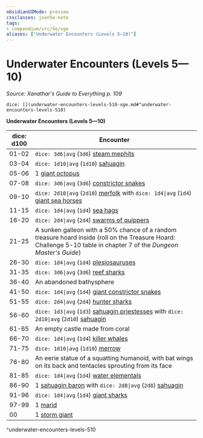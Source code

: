 ```yaml
---
obsidianUIMode: preview
cssclasses: json5e-note
tags:
- compendium/src/5e/xge
aliases: ["Underwater Encounters (Levels 5—10)"]
---
```

# Underwater Encounters (Levels 5—10)
*Source: Xanathar's Guide to Everything p. 109* 

`dice: [](underwater-encounters-levels-510-xge.md#^underwater-encounters-levels-510)`

**Underwater Encounters (Levels 5—10)**

| dice: d100 | Encounter |
|------------|-----------|
| 01-02 | `dice: 3d6\|avg` (`3d6`) [steam mephits](4-Resources/Compendium/bestiary/elemental/steam-mephit.md) |
| 03-04 | `dice: 1d10\|avg` (`1d10`) [sahuagin](4-Resources/Compendium/bestiary/humanoid/sahuagin.md) |
| 05-06 | 1 [giant octopus](4-Resources/Compendium/bestiary/beast/giant-octopus.md) |
| 07-08 | `dice: 3d6\|avg` (`3d6`) [constrictor snakes](4-Resources/Compendium/bestiary/beast/constrictor-snake.md) |
| 09-10 | `dice: 2d10\|avg` (`2d10`) [merfolk](4-Resources/Compendium/bestiary/humanoid/merfolk.md) with `dice: 1d4\|avg` (`1d4`) [giant sea horses](4-Resources/Compendium/bestiary/beast/giant-sea-horse.md) |
| 11-15 | `dice: 1d4\|avg` (`1d4`) [sea hags](4-Resources/Compendium/bestiary/fey/sea-hag.md) |
| 16-20 | `dice: 2d4\|avg` (`2d4`) [swarms of quippers](4-Resources/Compendium/bestiary/beast/swarm-of-quippers.md) |
| 21-25 | A sunken galleon with a 50% chance of a random treasure hoard inside (roll on the Treasure Hoard: Challenge 5-10 table in chapter 7 of the *Dungeon Master's Guide*) |
| 26-30 | `dice: 1d4\|avg` (`1d4`) [plesiosauruses](4-Resources/Compendium/bestiary/beast/plesiosaurus.md) |
| 31-35 | `dice: 3d6\|avg` (`3d6`) [reef sharks](4-Resources/Compendium/bestiary/beast/reef-shark.md) |
| 36-40 | An abandoned bathysphere |
| 41-50 | `dice: 1d4\|avg` (`1d4`) [giant constrictor snakes](4-Resources/Compendium/bestiary/beast/giant-constrictor-snake.md) |
| 51-55 | `dice: 2d4\|avg` (`2d4`) [hunter sharks](4-Resources/Compendium/bestiary/beast/hunter-shark.md) |
| 56-60 | `dice: 1d3\|avg` (`1d3`) [sahuagin priestesses](4-Resources/Compendium/bestiary/humanoid/sahuagin-priestess.md) with `dice: 2d10\|avg` (`2d10`) [sahuagin](4-Resources/Compendium/bestiary/humanoid/sahuagin.md) |
| 61-65 | An empty castle made from coral |
| 66-70 | `dice: 1d4\|avg` (`1d4`) [killer whales](4-Resources/Compendium/bestiary/beast/killer-whale.md) |
| 71-75 | `dice: 1d10\|avg` (`1d10`) [merrow](4-Resources/Compendium/bestiary/monstrosity/merrow.md) |
| 76-80 | An eerie statue of a squatting humanoid, with bat wings on its back and tentacles sprouting from its face |
| 81-85 | `dice: 1d4\|avg` (`1d4`) [water elementals](4-Resources/Compendium/bestiary/elemental/water-elemental.md) |
| 86-90 | 1 [sahuagin baron](4-Resources/Compendium/bestiary/humanoid/sahuagin-baron.md) with `dice: 2d8\|avg` (`2d8`) [sahuagin](4-Resources/Compendium/bestiary/humanoid/sahuagin.md) |
| 91-96 | `dice: 1d4\|avg` (`1d4`) [giant sharks](4-Resources/Compendium/bestiary/beast/giant-shark.md) |
| 97-99 | 1 [marid](4-Resources/Compendium/bestiary/elemental/marid.md) |
| 00 | 1 [storm giant](4-Resources/Compendium/bestiary/giant/storm-giant.md) |
^underwater-encounters-levels-510